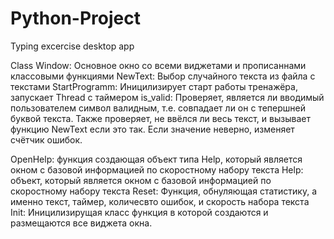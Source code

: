 # Python-Project
Typing excercise desktop app


Class Window: Основное окно со всеми виджетами и прописаннами классовыми функциями
NewText: Выбор случайного текста из файла с текстами
StartProgramm: Иницилизирует старт работы тренажёра, запускает Thread с таймером
is_valid: Проверяет, является ли вводимый пользователем символ валидным, т.е. совпадает ли он с тепершней буквой текста. Также проверяет, не ввёлся ли весь текст, и вызывает функцию NewText если это так. Если значение неверно, изменяет счётчик ошибок.

OpenHelp: функция создающая объект типа Help, который является окном с базовой информацией по скоростному набору текста
Help: объект, который является окном с базовой информацией по скоростному набору текста
Reset: Функция, обнуляющая статистику, а именно текст, таймер, количесвто ошибок, и скорость набора текста
Init: Иницилизирущая класс функция в которой создаются и размещаются все виджета окна.
